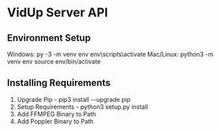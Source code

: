 # VidUp Server API

## Environment Setup
Windows: 
    py -3 -m venv env
    env\scripts\activate
Mac/Linux: 
    python3 -m venv env
    source env/bin/activate 

## Installing Requirements
1. Upgrade Pip - pip3 install --upgrade pip
2. Setup Requirements - python3 setup.py install 
3. Add FFMPEG Binary to Path
4. Add Poppler Binary to Path